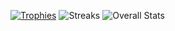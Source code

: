 <!-- liar ![Languages Used](https://github-readme-stats.vercel.app/api/top-langs?username=kygost&show_icons=true&locale=en&layout=compact&theme=onedark) -->
[![Trophies](https://github-profile-trophy.vercel.app/?username=kygost&theme=onedark)](https://github.com/ryo-ma/github-profile-trophy)
![Streaks](https://github-readme-streak-stats.herokuapp.com/?user=kygost&theme=onedark)
![Overall Stats](https://github-readme-stats.vercel.app/api?username=kygost&show_icons=true&locale=en&theme=onedark)

